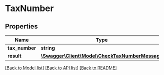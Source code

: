 # TaxNumber

## Properties
Name | Type | Description | Notes
------------ | ------------- | ------------- | -------------
**tax_number** | **string** |  | [optional] 
**result** | [**\Swagger\Client\Model\CheckTaxNumberMessage**](CheckTaxNumberMessage.md) |  | [optional] 

[[Back to Model list]](../../README.md#documentation-for-models) [[Back to API list]](../../README.md#documentation-for-api-endpoints) [[Back to README]](../../README.md)

